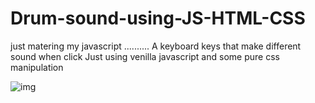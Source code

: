 # Drum-sound-using-JS-HTML-CSS
just matering my javascript ..........
A keyboard keys that make different sound when click
Just using venilla javascript and some pure css manipulation

![img](https://user-images.githubusercontent.com/12422620/131450843-39eb6c17-fd62-4865-a843-176a808cbcc5.jpg)

